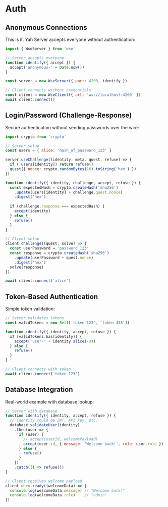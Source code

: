 # Auth

## Anonymous Connections

This is it. Yah
Server accepts everyone without authentication:

```javascript
import { WseServer } from 'wse'

// Server accepts everyone
function identify({ accept }) {
  accept('anonymous-' + Date.now())
}

const server = new WseServer({ port: 4200, identify })

// Client connects without credentials
const client = new WseClient({ url: 'ws://localhost:4200' })
await client.connect()
```

## Login/Password (Challenge-Response)

Secure authentication without sending passwords over the wire:

```javascript
import crypto from 'crypto'

// Server setup
const users = { alice: 'hash_of_password_123' }

server.useChallenge((identity, meta, quest, refuse) => {
  if (!users[identity]) return refuse()
  quest({ nonce: crypto.randomBytes(16).toString('hex') })
})

function identify({ identity, challenge, accept, refuse }) {
  const expectedHash = crypto.createHash('sha256')
    .update(users[identity] + challenge.quest.nonce)
    .digest('hex')
  
  if (challenge.response === expectedHash) {
    accept(identity)
  } else {
    refuse()
  }
}

// Client setup
client.challenge((quest, solve) => {
  const userPassword = 'password_123'
  const response = crypto.createHash('sha256')
    .update(userPassword + quest.nonce)
    .digest('hex')
  solve(response)
})

await client.connect('alice')
```

## Token-Based Authentication

Simple token validation:

```javascript
// Server validates tokens
const validTokens = new Set(['token-123', 'token-456'])

function identify({ identity, accept, refuse }) {
  if (validTokens.has(identity)) {
    accept('user-' + identity.slice(-3))
  } else {
    refuse()
  }
}

// Client connects with token
await client.connect('token-123')
```

## Database Integration

Real-world example with database lookup:

```javascript
// Server with database
function identify({ identity, accept, refuse }) {
  // identity could be JWT, API key, etc.
  database.validateUser(identity)
    .then(user => {
      if (user) {
        // accept(userId, welcomePayload)
        accept(user.id, { message: 'Welcome back!', role: user.role })
      } else {
        refuse()
      }
    })
    .catch(() => refuse())
}

// Client receives welcome payload
client.when.ready((welcomeData) => {
  console.log(welcomeData.message) // "Welcome back!"
  console.log(welcomeData.role)    // "admin"
})
``` 
